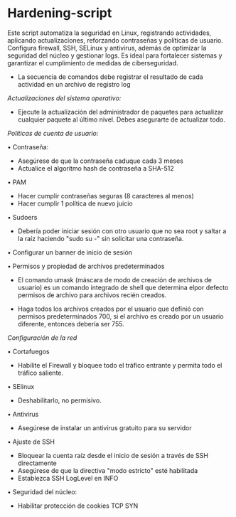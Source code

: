 # Hardening-script
Este script automatiza la seguridad en Linux, registrando actividades, aplicando actualizaciones, reforzando contraseñas y políticas de usuario. Configura firewall, SSH, SELinux y antivirus, además de optimizar la seguridad del núcleo y gestionar logs. Es ideal para fortalecer sistemas y garantizar el cumplimiento de medidas de ciberseguridad.

- La secuencia de comandos debe registrar el resultado de cada actividad en un archivo de registro log

*Actualizaciones del sistema operativo:*

- Ejecute la actualización del administrador de paquetes para actualizar cualquier paquete al último nivel. Debes
asegurarte de actualizar todo.

*Políticas de cuenta de usuario:*

• Contraseña:
- Asegúrese de que la contraseña caduque cada 3 meses
- Actualice el algoritmo hash de contraseña a SHA-512

• PAM
- Hacer cumplir contraseñas seguras (8 caracteres al menos)
- Hacer cumplir 1 política de nuevo juicio

• Sudoers
- Debería poder iniciar sesión con otro usuario que no sea root y saltar a la raíz haciendo
"sudo su -" sin solicitar una contraseña.

• Configurar un banner de inicio de sesión
  
• Permisos y propiedad de archivos predeterminados
- El comando umask (máscara de modo de creación de archivos de usuario) es un comando integrado de shell
que determina elpor defecto permisos de archivo para archivos recién creados.
  
- Haga todos los archivos creados por el usuario que definió con permisos predeterminados 700, si el archivo es
creado por un usuario diferente, entonces debería ser 755.
  
*Configuración de la red*
  
• Cortafuegos
- Habilite el Firewall y bloquee todo el tráfico entrante y permita todo el tráfico saliente.
  
• SElinux
- Deshabilitarlo, no permisivo.
  
• Antivirus
- Asegúrese de instalar un antivirus gratuito para su servidor
  
• Ajuste de SSH
- Bloquear la cuenta raíz desde el inicio de sesión a través de SSH directamente
- Asegúrese de que la directiva "modo estricto" esté habilitada
- Establezca SSH LogLevel en INFO
  
• Seguridad del núcleo:
- Habilitar protección de cookies TCP SYN
